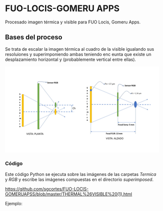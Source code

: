 # FUO-LOCIS-GOMERU APPS
Procesado imagen térmica y visible para FUO Locis, Gomeru Apps.

## Bases del proceso
Se trata de escalar la imagen térmica al cuadro de la visible igualando sus resoluiones y superimponiendo ambas teniendo enc eunta que existe un desplazamiento horizontal y (probablemente vertical entre ellas).

![esquema](https://github.com/sgcortes/FUO-LOCIS-GOMERUAPSS/blob/master/FLIR_THERMAL2.jpg)

### Código
Este código Python se ejecuta sobre las imágenes de las carpetas _Termica_ y _RGB_ y escribe las imágenes compuestas en el directorio _superimposed_.

https://github.com/sgcortes/FUO-LOCIS-GOMERUAPSS/blob/master/THERMAL%26VISIBLE%20(1).html

Ejemplo:


